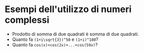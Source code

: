 # Esempi dell'utilizzo di numeri complessi

- Prodotto di somma di due quadrati è somma di due quadrati.
- Quanto fa `(1+i\sqrt{3})^50` e `(1+i)^180`?
- Quanto fa `cos(x)+cos(2x)+...+cos(59x)`?
